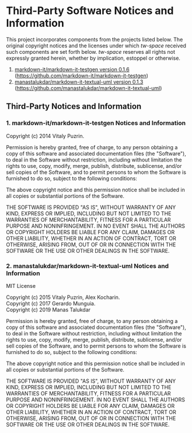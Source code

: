 # Third-Party Software Notices and Information

This project incorporates components from the projects listed below. 
The original copyright notices and the licenses under which *tw-space* received such components are set forth below.
*tw-space* reserves all rights not expressly granted herein, whether by implication, estoppel or otherwise.

1.  [markdown-it/markdown-it-testgen version 0.1.6](https://github.com/markdown-it/markdown-it-testgen) (https://github.com/markdown-it/markdown-it-testgen)
2.  [manastalukdar/markdown-it-textual-uml version 0.1.3](https://github.com/manastalukdar/markdown-it-textual-uml) (https://github.com/manastalukdar/markdown-it-textual-uml)

## Third-Party Notices and Information

### 1. markdown-it/markdown-it-testgen Notices and Information

Copyright (c) 2014 Vitaly Puzrin.

Permission is hereby granted, free of charge, to any person
obtaining a copy of this software and associated documentation
files (the "Software"), to deal in the Software without
restriction, including without limitation the rights to use,
copy, modify, merge, publish, distribute, sublicense, and/or sell
copies of the Software, and to permit persons to whom the
Software is furnished to do so, subject to the following
conditions:

The above copyright notice and this permission notice shall be
included in all copies or substantial portions of the Software.

THE SOFTWARE IS PROVIDED "AS IS", WITHOUT WARRANTY OF ANY KIND,
EXPRESS OR IMPLIED, INCLUDING BUT NOT LIMITED TO THE WARRANTIES
OF MERCHANTABILITY, FITNESS FOR A PARTICULAR PURPOSE AND
NONINFRINGEMENT. IN NO EVENT SHALL THE AUTHORS OR COPYRIGHT
HOLDERS BE LIABLE FOR ANY CLAIM, DAMAGES OR OTHER LIABILITY,
WHETHER IN AN ACTION OF CONTRACT, TORT OR OTHERWISE, ARISING
FROM, OUT OF OR IN CONNECTION WITH THE SOFTWARE OR THE USE OR
OTHER DEALINGS IN THE SOFTWARE.

### 2. manastalukdar/markdown-it-textual-uml Notices and Information

MIT License

Copyright (c) 2015 Vitaly Puzrin, Alex Kocharin.  
Copyright (c) 2017 Gerardo Munguia.  
Copyright (c) 2019 Manas Talukdar  

Permission is hereby granted, free of charge, to any person obtaining a copy
of this software and associated documentation files (the "Software"), to deal
in the Software without restriction, including without limitation the rights
to use, copy, modify, merge, publish, distribute, sublicense, and/or sell
copies of the Software, and to permit persons to whom the Software is
furnished to do so, subject to the following conditions:

The above copyright notice and this permission notice shall be included in all
copies or substantial portions of the Software.

THE SOFTWARE IS PROVIDED "AS IS", WITHOUT WARRANTY OF ANY KIND, EXPRESS OR
IMPLIED, INCLUDING BUT NOT LIMITED TO THE WARRANTIES OF MERCHANTABILITY,
FITNESS FOR A PARTICULAR PURPOSE AND NONINFRINGEMENT. IN NO EVENT SHALL THE
AUTHORS OR COPYRIGHT HOLDERS BE LIABLE FOR ANY CLAIM, DAMAGES OR OTHER
LIABILITY, WHETHER IN AN ACTION OF CONTRACT, TORT OR OTHERWISE, ARISING FROM,
OUT OF OR IN CONNECTION WITH THE SOFTWARE OR THE USE OR OTHER DEALINGS IN THE
SOFTWARE.